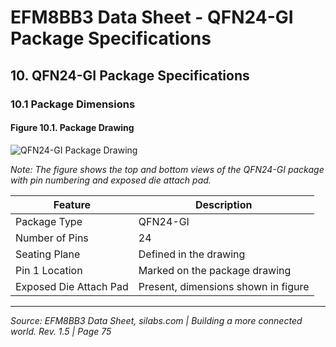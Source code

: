 # EFM8BB3 Data Sheet - QFN24-GI Package Specifications

## 10. QFN24-GI Package Specifications

### 10.1 Package Dimensions

#### Figure 10.1. Package Drawing

![QFN24-GI Package Drawing](https://silabs.com/documents/public/data-sheets/EFM8BB3_QFN24-GI_Package_Drawing.png)

*Note: The figure shows the top and bottom views of the QFN24-GI package with pin numbering and exposed die attach pad.*

| Feature               | Description                         |
|-----------------------|-------------------------------------|
| Package Type          | QFN24-GI                           |
| Number of Pins        | 24                                |
| Seating Plane         | Defined in the drawing             |
| Pin 1 Location        | Marked on the package drawing     |
| Exposed Die Attach Pad| Present, dimensions shown in figure|

---

*Source: EFM8BB3 Data Sheet, silabs.com | Building a more connected world. Rev. 1.5 | Page 75*